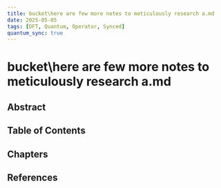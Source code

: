 ```yaml
---
title: bucket\here are few more notes to meticulously research a.md
date: 2025-05-05
tags: [DFT, Quantum, Operator, Synced]
quantum_sync: true
---
```

# bucket\here are few more notes to meticulously research a.md

## Abstract

## Table of Contents

## Chapters

## References

